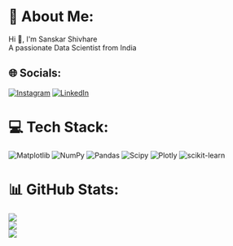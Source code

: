 # 💫 About Me:
Hi 👋, I'm Sanskar Shivhare<br>A passionate Data Scientist from India


## 🌐 Socials:
[![Instagram](https://img.shields.io/badge/Instagram-%23E4405F.svg?logo=Instagram&logoColor=white)](https://instagram.com/sanskar.23) [![LinkedIn](https://img.shields.io/badge/LinkedIn-%230077B5.svg?logo=linkedin&logoColor=white)](https://linkedin.com/in/www.linkedin.com/in/sanskar-shivhare) 

# 💻 Tech Stack:
![Matplotlib](https://img.shields.io/badge/Matplotlib-%23ffffff.svg?style=plastic&logo=Matplotlib&logoColor=black) ![NumPy](https://img.shields.io/badge/numpy-%23013243.svg?style=plastic&logo=numpy&logoColor=white) ![Pandas](https://img.shields.io/badge/pandas-%23150458.svg?style=plastic&logo=pandas&logoColor=white) ![Scipy](https://img.shields.io/badge/SciPy-%230C55A5.svg?style=plastic&logo=scipy&logoColor=%white) ![Plotly](https://img.shields.io/badge/Plotly-%233F4F75.svg?style=plastic&logo=plotly&logoColor=white) ![scikit-learn](https://img.shields.io/badge/scikit--learn-%23F7931E.svg?style=plastic&logo=scikit-learn&logoColor=white)
# 📊 GitHub Stats:
![](https://github-readme-stats.vercel.app/api?username=Sanskar-Shivhare&theme=default&hide_border=false&include_all_commits=true&count_private=true)<br/>
![](https://github-readme-streak-stats.herokuapp.com/?user=Sanskar-Shivhare&theme=default&hide_border=false)<br/>
![](https://github-readme-stats.vercel.app/api/top-langs/?username=Sanskar-Shivhare&theme=default&hide_border=false&include_all_commits=true&count_private=true&layout=compact)





